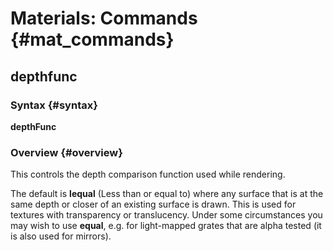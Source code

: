# Materials: Commands {#mat_commands}
## depthfunc
### Syntax {#syntax}

**depthFunc <func>**

### Overview {#overview}

This controls the depth comparison function used while rendering.

The default is **lequal** (Less than or equal to) where any surface that
is at the same depth or closer of an existing surface is drawn. This is
used for textures with transparency or translucency. Under some
circumstances you may wish to use **equal**, e.g. for light-mapped
grates that are alpha tested (it is also used for mirrors).